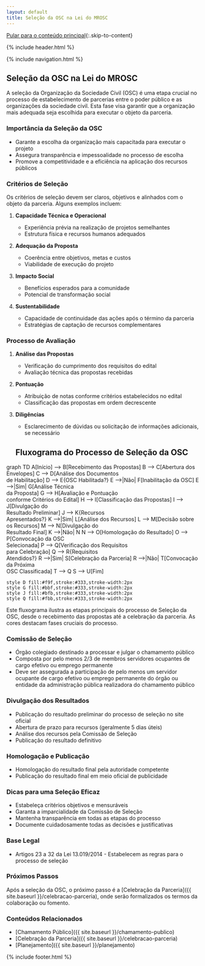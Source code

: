 ```yaml
---
layout: default
title: Seleção da OSC na Lei do MROSC
---
```

<script>
document.documentElement.lang = 'pt-BR';
</script>

[Pular para o conteúdo principal](#conteudo-principal){:.skip-to-content}

{% include header.html %}

{% include navigation.html %}

<main id="conteudo-principal" markdown="1">

## Seleção da OSC na Lei do MROSC

A seleção da Organização da Sociedade Civil (OSC) é uma etapa crucial no processo de estabelecimento de parcerias entre o poder público e as organizações da sociedade civil. Esta fase visa garantir que a organização mais adequada seja escolhida para executar o objeto da parceria.

### Importância da Seleção da OSC

- Garante a escolha da organização mais capacitada para executar o projeto
- Assegura transparência e impessoalidade no processo de escolha
- Promove a competitividade e a eficiência na aplicação dos recursos públicos

### Critérios de Seleção

Os critérios de seleção devem ser claros, objetivos e alinhados com o objeto da parceria. Alguns exemplos incluem:

1. **Capacidade Técnica e Operacional**
   - Experiência prévia na realização de projetos semelhantes
   - Estrutura física e recursos humanos adequados

2. **Adequação da Proposta**
   - Coerência entre objetivos, metas e custos
   - Viabilidade de execução do projeto

3. **Impacto Social**
   - Benefícios esperados para a comunidade
   - Potencial de transformação social

4. **Sustentabilidade**
   - Capacidade de continuidade das ações após o término da parceria
   - Estratégias de captação de recursos complementares

### Processo de Avaliação

1. **Análise das Propostas**
   - Verificação do cumprimento dos requisitos do edital
   - Avaliação técnica das propostas recebidas

2. **Pontuação**
   - Atribuição de notas conforme critérios estabelecidos no edital
   - Classificação das propostas em ordem decrescente

3. **Diligências**
   - Esclarecimento de dúvidas ou solicitação de informações adicionais, se necessário
  
   ## Fluxograma do Processo de Seleção da OSC

<div class="mermaid">
graph TD
    A[Início] --> B[Recebimento das Propostas]
    B --> C[Abertura dos Envelopes]
    C --> D[Análise dos Documentos<br>de Habilitação]
    D --> E{OSC Habilitada?}
    E -->|Não| F[Inabilitação da OSC]
    E -->|Sim| G[Análise Técnica<br>da Proposta]
    G --> H[Avaliação e Pontuação<br>conforme Critérios do Edital]
    H --> I[Classificação das Propostas]
    I --> J[Divulgação do<br>Resultado Preliminar]
    J --> K{Recursos<br>Apresentados?}
    K -->|Sim| L[Análise dos Recursos]
    L --> M[Decisão sobre os Recursos]
    M --> N[Divulgação do<br>Resultado Final]
    K -->|Não| N
    N --> O[Homologação do Resultado]
    O --> P[Convocação da OSC<br>Selecionada]
    P --> Q[Verificação dos Requisitos<br>para Celebração]
    Q --> R{Requisitos<br>Atendidos?}
    R -->|Sim| S[Celebração da Parceria]
    R -->|Não| T[Convocação da Próxima<br>OSC Classificada]
    T --> Q
    S --> U[Fim]

    style D fill:#f9f,stroke:#333,stroke-width:2px
    style G fill:#bbf,stroke:#333,stroke-width:2px
    style J fill:#bfb,stroke:#333,stroke-width:2px
    style Q fill:#fbb,stroke:#333,stroke-width:2px
</div>

Este fluxograma ilustra as etapas principais do processo de Seleção da OSC, desde o recebimento das propostas até a celebração da parceria. As cores destacam fases cruciais do processo.

### Comissão de Seleção

- Órgão colegiado destinado a processar e julgar o chamamento público
- Composta por pelo menos 2/3 de membros servidores ocupantes de cargo efetivo ou emprego permanente
- Deve ser assegurada a participação de pelo menos um servidor ocupante de cargo efetivo ou emprego permanente do órgão ou entidade da administração pública realizadora do chamamento público

### Divulgação dos Resultados

- Publicação do resultado preliminar do processo de seleção no site oficial
- Abertura de prazo para recursos (geralmente 5 dias úteis)
- Análise dos recursos pela Comissão de Seleção
- Publicação do resultado definitivo

### Homologação e Publicação

- Homologação do resultado final pela autoridade competente
- Publicação do resultado final em meio oficial de publicidade

### Dicas para uma Seleção Eficaz

- Estabeleça critérios objetivos e mensuráveis
- Garanta a imparcialidade da Comissão de Seleção
- Mantenha transparência em todas as etapas do processo
- Documente cuidadosamente todas as decisões e justificativas

### Base Legal
- Artigos 23 a 32 da Lei 13.019/2014 - Estabelecem as regras para o processo de seleção

### Próximos Passos
Após a seleção da OSC, o próximo passo é a [Celebração da Parceria]({{ site.baseurl }}/celebracao-parceria), onde serão formalizados os termos da colaboração ou fomento.

### Conteúdos Relacionados
- [Chamamento Público]({{ site.baseurl }}/chamamento-publico)
- [Celebração da Parceria]({{ site.baseurl }}/celebracao-parceria)
- [Planejamento]({{ site.baseurl }}/planejamento)

<script src="https://cdn.jsdelivr.net/npm/mermaid/dist/mermaid.min.js"></script>
<script>mermaid.initialize({startOnLoad:true});</script>

</main>

{% include footer.html %}
